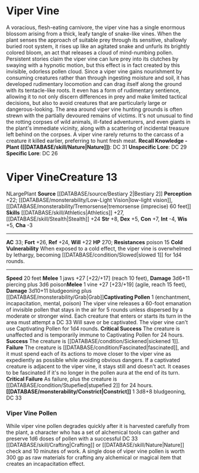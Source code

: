 ﻿---
ac: '33'
alignment: N
all_resistance: null
burrow_speed: null
charisma: '-3'
climb_speed: null
constitution: '+7'
creature_ability:
- Captivating Pollen
- Cold Vulnerability
- Constrict
creature_family: null
dexterity: '+5'
element: null
fly_speed: null
fortitude: '+26'
hardness: null
hp: '270'
id: '854'
immunity: null
intelligence: '-4'
land_speed: '20'
language: null
level: '13'
max_speed: '20'
name: Viper Vine
perception: '+22'
rarity: Common
reflex: '+24'
resistance:
- poison 15
rus_type_level: null
school: null
sense:
- '[[DATABASE/monsterability/Low-Light Vision|low-light vision]]'
- '[[DATABASE/monsterability/Tremorsense|tremorsense (imprecise) 60 feet]]'
size: Large
skill:
- '[[DATABASE/skill/Athletics|Athletics]] +27'
- '[[DATABASE/skill/Stealth|Stealth]] +24'
source: '[[DATABASE/source/Bestiary 2|Bestiary 2]]'
speed:
- 20 feet
spell: null
strength: '+8'
strength_req: '8'
strongest_save:
- Fortitude
swim_speed: null
trait:
- '[[DATABASE/trait/Plant|Plant]]'
type: Creature
vision: Low-light vision
weakest_save:
- Will
weakness: null
will: '+22'
wisdom: '+5'

---
# Viper Vine

A voracious, flesh-eating carnivore, the viper vine has a single enormous blossom arising from a thick, leafy tangle of snake-like vines. When the plant senses the approach of suitable prey through its sensitive, shallowly buried root system, it rises up like an agitated snake and unfurls its brightly colored bloom, an act that releases a cloud of mind-numbing pollen. Persistent stories claim the viper vine can lure prey into its clutches by swaying with a hypnotic motion, but this effect is in fact created by this invisible, odorless pollen cloud.
 Since a viper vine gains nourishment by consuming creatures rather than through ingesting moisture and soil, it has developed rudimentary locomotion and can drag itself along the ground with its tentacle-like roots. It even has a form of rudimentary sentience, allowing it to not only discern differences in prey and make limited tactical decisions, but also to avoid creatures that are particularly large or dangerous-looking.
 The area around viper vine hunting grounds is often strewn with the partially devoured remains of victims. It's not unusual to find the rotting corpses of wild animals, ill-fated adventurers, and even giants in the plant's immediate vicinity, along with a scattering of incidental treasure left behind on the corpses. A viper vine rarely returns to the carcass of a creature it killed earlier, preferring to hunt fresh meat.
**Recall Knowledge - Plant ([[DATABASE/skill/Nature|Nature]])**: DC 31
**Unspecific Lore**: DC 29
**Specific Lore**: DC 26

# Viper Vine<span class="item-type">Creature 13</span>

<span class="trait-alignment item-trait">N</span><span class="trait-size item-trait">Large</span><span class="item-trait">Plant</span>
**Source** [[DATABASE/source/Bestiary 2|Bestiary 2]] 
**Perception** +22; [[DATABASE/monsterability/Low-Light Vision|low-light vision]], [[DATABASE/monsterability/Tremorsense|tremorsense (imprecise) 60 feet]]
**Skills** [[DATABASE/skill/Athletics|Athletics]] +27, [[DATABASE/skill/Stealth|Stealth]] +24
**Str** +8, **Dex** +5, **Con** +7, **Int** -4, **Wis** +5, **Cha** -3

---
**AC** 33; **Fort** +26, **Ref** +24, **Will** +22
**HP** 270; **Resistances** poison 15
<span class="in-box-ability">**Cold Vulnerability** When exposed to a cold effect, the viper vine is overwhelmed by lethargy, becoming [[DATABASE/condition/Slowed|slowed 1]] for 1d4 rounds.</span>

---
**Speed** 20 feet
<span class="in-box-ability">**Melee** <span class="action-icon">1</span> jaws +27 [+22/+17] (reach 10 feet), **Damage** 3d6+11 piercing plus 3d6 poison</span><span class="in-box-ability">**Melee** <span class="action-icon">1</span> vine +27 [+23/+19] (agile, reach 15 feet), **Damage** 3d10+11 bludgeoning plus [[DATABASE/monsterability/Grab|Grab]]</span><span class="in-box-ability">**Captivating Pollen** <span class="action-icon">1</span> (enchantment, incapacitation, mental, poison) The viper vine releases a 60-foot emanation of invisible pollen that stays in the air for 5 rounds unless dispersed by a moderate or stronger wind. Each creature that enters or starts its turn in the area must attempt a DC 33 Will save or be captivated. The viper vine can't use Captivating Pollen for 1d4 rounds. 
**Critical Success** The creature is unaffected and is temporarily immune to Captivating Pollen for 24 hours. 
**Success** The creature is [[DATABASE/condition/Sickened|sickened 1]]. 
**Failure** The creature is [[DATABASE/condition/Fascinated|fascinated]], and it must spend each of its actions to move closer to the viper vine as expediently as possible while avoiding obvious dangers. If a captivated creature is adjacent to the viper vine, it stays still and doesn't act. It ceases to be fascinated if it's no longer in the pollen aura at the end of its turn. 
**Critical Failure** As failure, plus the creature is [[DATABASE/condition/Stupefied|stupefied 2]] for 24 hours.</span><span class="in-box-ability">**[[DATABASE/monsterability/Constrict|Constrict]]** <span class="action-icon">1</span> 3d8+8 bludgeoning, DC 33</span>

###  Viper Vine Pollen

While viper vine pollen degrades quickly after it is harvested carefully from the plant, a character who has a set of alchemical tools can gather and preserve 1d6 doses of pollen with a successful DC 33 [[DATABASE/skill/Crafting|Crafting]] or [[DATABASE/skill/Nature|Nature]] check and 10 minutes of work. A single dose of viper vine pollen is worth 300 gp as raw materials for crafting any alchemical or magical item that creates an incapacitation effect.